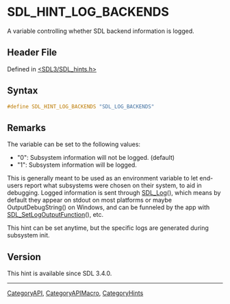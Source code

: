 # SDL_HINT_LOG_BACKENDS

A variable controlling whether SDL backend information is logged.

## Header File

Defined in [<SDL3/SDL_hints.h>](https://github.com/libsdl-org/SDL/blob/main/include/SDL3/SDL_hints.h)

## Syntax

```c
#define SDL_HINT_LOG_BACKENDS "SDL_LOG_BACKENDS"
```

## Remarks

The variable can be set to the following values:

- "0": Subsystem information will not be logged. (default)
- "1": Subsystem information will be logged.

This is generally meant to be used as an environment variable to let
end-users report what subsystems were chosen on their system, to aid in
debugging. Logged information is sent through [SDL_Log](SDL_Log)(), which
means by default they appear on stdout on most platforms or maybe
OutputDebugString() on Windows, and can be funneled by the app with
[SDL_SetLogOutputFunction](SDL_SetLogOutputFunction)(), etc.

This hint can be set anytime, but the specific logs are generated during
subsystem init.

## Version

This hint is available since SDL 3.4.0.

----
[CategoryAPI](CategoryAPI), [CategoryAPIMacro](CategoryAPIMacro), [CategoryHints](CategoryHints)

